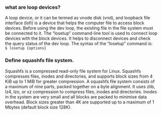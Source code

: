 ### what are loop devices?
 A loop device, or it can be termed as vnode disk (vnd), and loopback file interface (lofi) is a device that helps the computer file to access block devices. Before using the dev loop, the existing file in the file system must be connected to it.
The “losetup” command-line tool is used to connect loop devices with the block devices. It helps to disconnect devices and check the query status of the dev loop. The syntax of the “losetup” command is: \
 `$ losetup {options}`
 
 ### Define squashfs file system.
 Squashfs is a compressed read-only file system for Linux. Squashfs compresses files, inodes and directories, and supports block sizes from 4 KiB up to 1 MiB for greater compression. A squashfs file system consists of a maximum of nine parts, packed together on a byte alignment. It uses zlib, lz4, lzo, or xz compression to compress files, inodes and directories. Inodes in the system are very small and all blocks are packed to minimise data overhead. Block sizes greater than 4K are supported up to a maximum of 1 Mbytes (default block size 128K).


